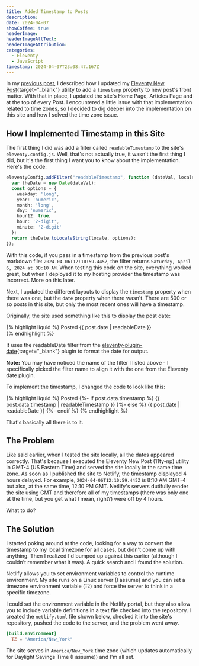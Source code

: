 ```yaml
---
title: Added Timestamp to Posts
description: 
date: 2024-04-07
showCoffee: true
headerImage: 
headerImageAltText: 
headerImageAttribution: 
categories:
  - Eleventy
  - JavaScript  
timestamp: 2024-04-07T23:08:47.167Z
---
```


In my [previous post](/posts/2024/new-post-timestamp/), I described how I updated my [Eleventy New Post](https://github.com/johnwargo/eleventy-new-post){target="_blank"} utility to add a `timestamp` property to new post's front matter. With that in place, I updated the site's Home Page, Articles Page and at the top of every Post. I encountered a little issue with that implementation related to time zones, so I decided to dig deeper into the implementation on this site and how I solved the time zone issue.

## How I Implemented Timestamp in this Site

The first thing I did was add a filter called `readableTimestamp` to the site's `eleventy.config.js`. Well, that's not actually true, it wasn't the first thing I did, but it's the first thing I want you to know about the implementation.  Here's the code:

```typescript
eleventyConfig.addFilter("readableTimestamp", function (dateVal, locale = "en-us") {
  var theDate = new Date(dateVal);
  const options = {
    weekday: 'long',
    year: 'numeric',
    month: 'long',
    day: 'numeric',
    hour12: true,
    hour: '2-digit',
    minute: '2-digit'
  };
  return theDate.toLocaleString(locale, options);
});
```
With this code, if you pass in a timestamp from the previous post's markdown file: `2024-04-06T12:10:59.445Z`, the filter returns `Saturday, April 6, 2024 at 08:10 AM`. When testing this code on the site, everything worked great, but when I deployed it to my hosting provider the timestamp was incorrect. More on this later.

Next, I updated the different layouts to display the `timestamp` property when there was one, but the `date` property when there wasn't. There are 500 or so posts in this site, but only the most recent ones will have a timestamp.

Originally, the site used something like this to display the post date:

{% highlight liquid %}
Posted {{ post.date | readableDate }}        
{% endhighlight %}

It uses the readableDate filter from the [eleventy-plugin-date](https://npmjs.com/package/eleventy-plugin-date){target="_blank"} plugin to format the date for output.

**Note:** You may have noticed the name of the filter I listed above - I specifically picked the filter name to align it with the one from the Eleventy date plugin.

To implement the timestamp, I changed the code to look like this:

{% highlight liquid %}
Posted {%- if post.data.timestamp %}
{{ post.data.timestamp | readableTimestamp }}
{%- else %}
{{ post.date | readableDate }}
{%- endif %}
{% endhighlight %}

That's basically all there is to it.

## The Problem

Like said earlier, when I tested the site locally, all the dates appeared correctly. That's because I executed the Eleventy New Post (11ty-np) utility in GMT-4 (US Eastern Time) and served the site locally in the same time zone. As soon as I published the site to Netlify, the timestamp displayed 4 hours delayed. For example, `2024-04-06T12:10:59.445Z` is 8:10 AM GMT-4 but also, at the same time, 12:10 PM GMT. Netlify's servers dutifully render the site using GMT and therefore all of my timestamps (there was only one at the time, but you get what I mean, right?) were off by 4 hours.

What to do?

## The Solution

I started poking around at the code, looking for a way to convert the timestamp to my local timezone for all cases, but didn't come up with anything. Then I realized I'd bumped up against this earlier (although I couldn't remember what it was). A quick search and I found the solution. 

Netlify allows you to set environment variables to control the runtime environment. My site runs on a Linux server (I assume) and you can set a timezone environment variable (`TZ`) and force the server to think in a specific timezone.

I could set the environment variable in the Netlify portal, but they also allow you to include variable definitions in a text file checked into the repository. I created the `netlify.toml` file shown below, checked it into the site's repository, pushed the code to the server, and the problem went away.

```toml
[build.environment]
  TZ = "America/New_York"
```

The site serves in `America/New_York` time zone (which updates automatically for Daylight Savings Time (I assume)) and I'm all set.
